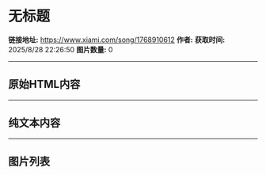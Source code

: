 # 无标题

**链接地址:** https://www.xiami.com/song/1768910612
**作者:** 
**获取时间:** 2025/8/28 22:26:50
**图片数量:** 0

---

## 原始HTML内容



---

## 纯文本内容



---

## 图片列表


